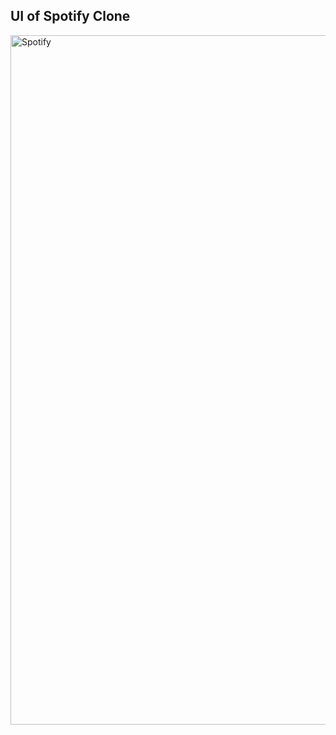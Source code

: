 ## UI of Spotify Clone

<img width="1103" alt="Spotify" src="https://user-images.githubusercontent.com/77232462/210040881-185ca33c-646e-4b77-8342-fd1d5046893a.png">
